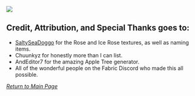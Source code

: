![](https://github.com/l1nkl3/ValleyCraft/blob/gh-pages/wiki-images/banner_thanks.png)

## Credit, Attribution, and Special Thanks goes to:

* [SaltySeaDoggo](https://www.curseforge.com/members/saltseadoggo/projects) for the Rose and Ice Rose textures, as well as naming items.
* Chuunkyz for honestly more than I can list.
* AndEditor7 for the amazing Apple Tree generator.
* All of the wonderful people on the Fabric Discord who made this all possible.

_[Return to Main Page](https://github.com/l1nkl3/ValleyCraft/blob/gh-pages/docs/README.md)_
